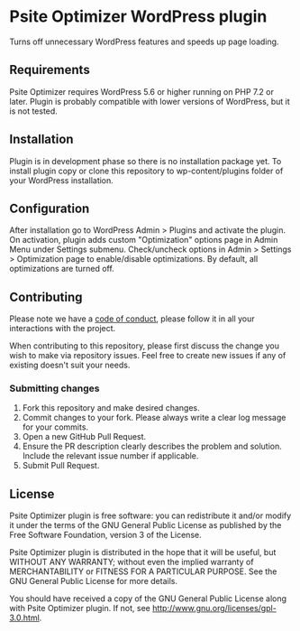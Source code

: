 # Psite Optimizer WordPress plugin

Turns off unnecessary WordPress features and speeds up page loading.

## Requirements

Psite Optimizer requires WordPress 5.6 or higher running on PHP 7.2 or later. Plugin is probably compatible with
lower versions of WordPress, but it is not tested.

## Installation

Plugin is in development phase so there is no installation package yet. To install plugin copy or clone this repository
to wp-content/plugins folder of your WordPress installation.

## Configuration

After installation go to WordPress Admin > Plugins and activate the plugin. On activation, plugin adds custom
"Optimization" options page in Admin Menu under Settings submenu. Check/uncheck options in Admin > Settings >
Optimization page to enable/disable optimizations. By default, all optimizations are turned off.

## Contributing

Please note we have a [code of conduct](CODE_OF_CONDUCT.md), please follow it in all your interactions with the project.

When contributing to this repository, please first discuss the change you wish to make via repository issues. Feel free
to create new issues if any of existing doesn't suit your needs.

### Submitting changes

1. Fork this repository and make desired changes.
2. Commit changes to your fork. Please always write a clear log message for your commits.
2. Open a new GitHub Pull Request.
3. Ensure the PR description clearly describes the problem and solution. Include the relevant issue number if
   applicable.
4. Submit Pull Request.

## License

Psite Optimizer plugin is free software: you can redistribute it and/or modify it under the terms of the GNU General
Public License as published by the Free Software Foundation, version 3 of the License.

Psite Optimizer plugin is distributed in the hope that it will be useful, but WITHOUT ANY WARRANTY; without even the
implied warranty of MERCHANTABILITY or FITNESS FOR A PARTICULAR PURPOSE. See the GNU General Public License for more
details.

You should have received a copy of the GNU General Public License along with Psite Optimizer plugin. If not,
see http://www.gnu.org/licenses/gpl-3.0.html.
